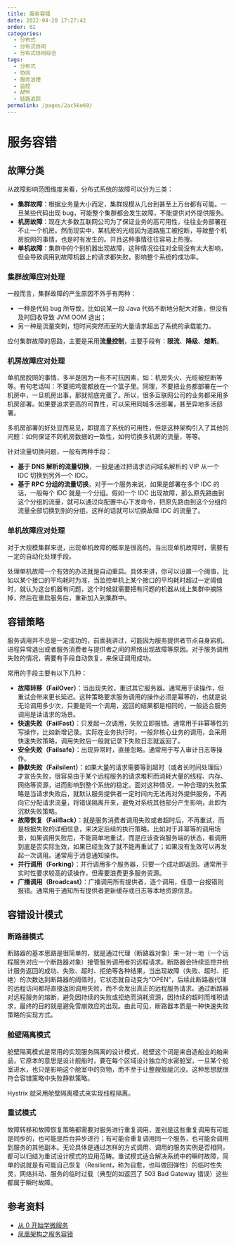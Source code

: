 ```yaml
---
title: 服务容错
date: 2022-04-20 17:27:42
order: 02
categories:
  - 分布式
  - 分布式协同
  - 分布式协同综合
tags:
  - 分布式
  - 协同
  - 服务治理
  - 监控
  - APM
  - 链路追踪
permalink: /pages/2ac56e69/
---
```


# 服务容错

## 故障分类

从故障影响范围维度来看，分布式系统的故障可以分为三类：

- **集群故障**：根据业务量大小而定，集群规模从几台到甚至上万台都有可能。一旦某些代码出现 bug，可能整个集群都会发生故障，不能提供对外提供服务。
- **机房故障**：现在大多数互联网公司为了保证业务的高可用性，往往业务部署在不止一个机房。然而现实中，某机房的光缆因为道路施工被挖断，导致整个机房脱网的事情，也是时有发生的。并且这种事情往往容易上热搜。
- **单机故障**：集群中的个别机器出现故障，这种情况往往对全局没有太大影响，但会导致调用到故障机器上的请求都失败，影响整个系统的成功率。

### 集群故障应对处理

一般而言，集群故障的产生原因不外乎有两种：

- 一种是代码 bug 所导致，比如说某一段 Java 代码不断地分配大对象，但没有及时回收导致 JVM OOM 退出；
- 另一种是流量突刺，短时间突然而至的大量请求超出了系统的承载能力。

应付集群故障的思路，主要是采用**流量控制**，主要手段有：**限流**、**降级**、**熔断**。

### 机房故障应对处理

单机房脱网的事情，多半是因为一些不可抗因素，如：机房失火、光缆被挖断等等。有句老话叫：不要把鸡蛋都放在一个篮子里。同理，不要把业务都部署在一个机房中，一旦机房出事，那就彻底完蛋了。所以，很多互联网公司的业务都采用多机房部署。如果要追求更高的可靠性，可以采用同城多活部署，甚至异地多活部署。

多机房部署的好处显而易见，即提高了系统的可用性，但是这种架构引入了其他的问题：如何保证不同机房数据的一致性，如何切换多机房的流量，等等。

针对流量切换问题，一般有两种手段：

- **基于 DNS 解析的流量切换**，一般是通过把请求访问域名解析的 VIP 从一个 IDC 切换到另外一个 IDC。
- **基于 RPC 分组的流量切换**，对于一个服务来说，如果是部署在多个 IDC 的话，一般每个 IDC 就是一个分组。假如一个 IDC 出现故障，那么原先路由到这个分组的流量，就可以通过向配置中心下发命令，把原先路由到这个分组的流量全部切换到别的分组，这样的话就可以切换故障 IDC 的流量了。

### 单机故障应对处理

对于大规模集群来说，出现单机故障的概率是很高的。当出现单机故障时，需要有一定的自动化处理手段。

处理单机故障一个有效的办法就是自动重启。具体来讲，你可以设置一个阈值，比如以某个接口的平均耗时为准，当监控单机上某个接口的平均耗时超过一定阈值时，就认为这台机器有问题，这个时候就需要把有问题的机器从线上集群中摘除掉，然后在重启服务后，重新加入到集群中。

## 容错策略

服务调用并不总是一定成功的，前面我讲过，可能因为服务提供者节点自身宕机、进程异常退出或者服务消费者与提供者之间的网络出现故障等原因。对于服务调用失败的情况，需要有手段自动恢复，来保证调用成功。

常用的手段主要有以下几种：

- **故障转移（FailOver）**：当出现失败，重试其它服务器。通常用于读操作，但重试会带来更长延迟。这种策略要求服务调用的操作必须是幂等的，也就是说无论调用多少次，只要是同一个调用，返回的结果都是相同的，一般适合服务调用是读请求的场景。
- **快速失败（FailFast）**：只发起一次调用，失败立即报错。通常用于非幂等性的写操作，比如新增记录。实际在业务执行时，一般非核心业务的调用，会采用快速失败策略，调用失败后一般就记录下失败日志就返回了。
- **安全失败（Failsafe）**：出现异常时，直接忽略。通常用于写入审计日志等操作。
- **静默失败（Failsilent）**：如果大量的请求需要等到超时（或者长时间处理后）才宣告失败，很容易由于某个远程服务的请求堆积而消耗大量的线程、内存、网络等资源，进而影响到整个系统的稳定。面对这种情况，一种合理的失败策略是当请求失败后，就默认服务提供者一定时间内无法再对外提供服务，不再向它分配请求流量，将错误隔离开来，避免对系统其他部分产生影响，此即为沉默失败策略。
- **故障恢复（FailBack）**：就是服务消费者调用失败或者超时后，不再重试，而是根据失败的详细信息，来决定后续的执行策略。比如对于非幂等的调用场景，如果调用失败后，不能简单地重试，而是应该查询服务端的状态，看调用到底是否实际生效，如果已经生效了就不能再重试了；如果没有生效可以再发起一次调用。通常用于消息通知操作。
- **并行调用（Forking）**：并行调用多个服务器，只要一个成功即返回。通常用于实时性要求较高的读操作，但需要浪费更多服务资源。
- **广播调用（Broadcast）**：广播调用所有提供者，逐个调用，任意一台报错则报错。通常用于通知所有提供者更新缓存或日志等本地资源信息。

## 容错设计模式

### 断路器模式

断路器的基本思路是很简单的，就是通过代理（断路器对象）来一对一地（一个远程服务对应一个断路器对象）接管服务调用者的远程请求。断路器会持续监控并统计服务返回的成功、失败、超时、拒绝等各种结果，当出现故障（失败、超时、拒绝）的次数达到断路器的阈值时，它状态就自动变为“OPEN”，后续此断路器代理的远程访问都将直接返回调用失败，而不会发出真正的远程服务请求。通过断路器对远程服务的熔断，避免因持续的失败或拒绝而消耗资源，因持续的超时而堆积请求，最终的目的就是避免雪崩效应的出现。由此可见，断路器本质是一种快速失败策略的实现方式。

### 舱壁隔离模式

舱壁隔离模式是常用的实现服务隔离的设计模式，舱壁这个词是来自造船业的舶来品，它原本的意思是设计舰船时，要在每个区域设计独立的水密舱室，一旦某个舱室进水，也只是影响这个舱室中的货物，而不至于让整艘舰艇沉没。这种思想就很符合容错策略中失败静默策略。

Hystrix 就采用舱壁隔离模式来实现线程隔离。

### 重试模式

故障转移和故障恢复策略都需要对服务进行重复调用，差别是这些重复调用有可能是同步的，也可能是后台异步进行；有可能会重复调用同一个服务，也可能会调用到服务的其他副本。无论具体是通过怎样的方式调用、调用的服务实例是否相同，都可以归结为重试设计模式的应用范畴。重试模式适合解决系统中的瞬时故障，简单的说就是有可能自己恢复（Resilient，称为自愈，也叫做回弹性）的临时性失灵，网络抖动、服务的临时过载（典型的如返回了 503 Bad Gateway 错误）这些都属于瞬时故障。

## 参考资料

- [从 0 开始学微服务](https://time.geekbang.org/column/intro/100014401)
- [凤凰架构之服务容错](http://icyfenix.cn/distribution/traffic-management/failure.html)